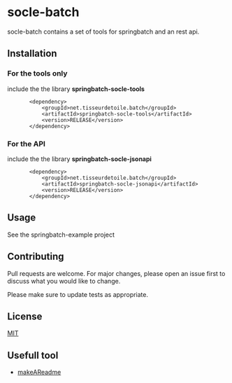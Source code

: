 # socle-batch

socle-batch contains a set of tools for springbatch and an rest api.

## Installation

### For the tools only 

include the the library **springbatch-socle-tools**



```maven
       <dependency>
           <groupId>net.tisseurdetoile.batch</groupId>
           <artifactId>springbatch-socle-tools</artifactId>
           <version>RELEASE</version>
       </dependency>
```

### For the API

include the the library **springbatch-socle-jsonapi**

```maven
       <dependency>
           <groupId>net.tisseurdetoile.batch</groupId>
           <artifactId>springbatch-socle-jsonapi</artifactId>
           <version>RELEASE</version>
       </dependency>
```

## Usage

See the springbatch-example project

## Contributing
Pull requests are welcome. For major changes, please open an issue first to discuss what you would like to change.

Please make sure to update tests as appropriate.

## License
[MIT](https://choosealicense.com/licenses/gpl-3.0/)


## Usefull tool

* [makeAReadme](https://www.makeareadme.com/)
